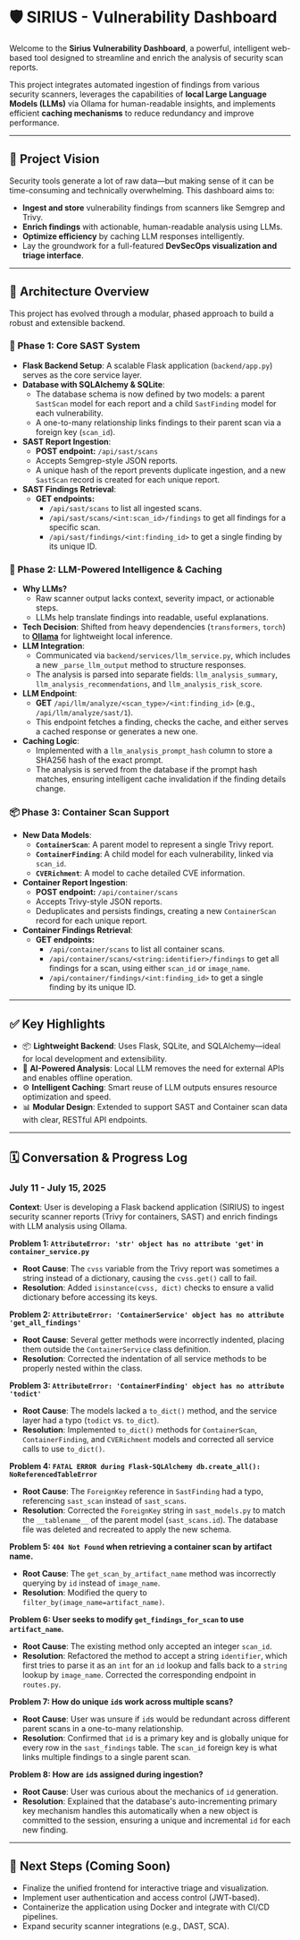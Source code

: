 # 🛡️ SIRIUS - Vulnerability Dashboard

Welcome to the **Sirius Vulnerability Dashboard**, a powerful, intelligent web-based tool designed to streamline and enrich the analysis of security scan reports.

This project integrates automated ingestion of findings from various security scanners, leverages the capabilities of **local Large Language Models (LLMs)** via Ollama for human-readable insights, and implements efficient **caching mechanisms** to reduce redundancy and improve performance.

---

## 🚀 Project Vision

Security tools generate a lot of raw data—but making sense of it can be time-consuming and technically overwhelming. This dashboard aims to:

- **Ingest and store** vulnerability findings from scanners like Semgrep and Trivy.
- **Enrich findings** with actionable, human-readable analysis using LLMs.
- **Optimize efficiency** by caching LLM responses intelligently.
- Lay the groundwork for a full-featured **DevSecOps visualization and triage interface**.

---

## 🔧 Architecture Overview

This project has evolved through a modular, phased approach to build a robust and extensible backend.

### 🧩 Phase 1: Core SAST System

- **Flask Backend Setup**: A scalable Flask application (`backend/app.py`) serves as the core service layer.
- **Database with SQLAlchemy & SQLite**:
  - The database schema is now defined by two models: a parent `SastScan` model for each report and a child `SastFinding` model for each vulnerability.
  - A one-to-many relationship links findings to their parent scan via a foreign key (`scan_id`).
- **SAST Report Ingestion**:
  - **POST endpoint:** `/api/sast/scans`
  - Accepts Semgrep-style JSON reports.
  - A unique hash of the report prevents duplicate ingestion, and a new `SastScan` record is created for each unique report.
- **SAST Findings Retrieval**:
  - **GET endpoints:**
    - `/api/sast/scans` to list all ingested scans.
    - `/api/sast/scans/<int:scan_id>/findings` to get all findings for a specific scan.
    - `/api/sast/findings/<int:finding_id>` to get a single finding by its unique ID.

### 🧠 Phase 2: LLM-Powered Intelligence & Caching

- **Why LLMs?**
  - Raw scanner output lacks context, severity impact, or actionable steps.
  - LLMs help translate findings into readable, useful explanations.
- **Tech Decision**: Shifted from heavy dependencies (`transformers`, `torch`) to **[Ollama](https://ollama.com/)** for lightweight local inference.
- **LLM Integration**:
  - Communicated via `backend/services/llm_service.py`, which includes a new `_parse_llm_output` method to structure responses.
  - The analysis is parsed into separate fields: `llm_analysis_summary`, `llm_analysis_recommendations`, and `llm_analysis_risk_score`.
- **LLM Endpoint**:
  - **GET** `/api/llm/analyze/<scan_type>/<int:finding_id>` (e.g., `/api/llm/analyze/sast/1`).
  - This endpoint fetches a finding, checks the cache, and either serves a cached response or generates a new one.
- **Caching Logic**:
  - Implemented with a `llm_analysis_prompt_hash` column to store a SHA256 hash of the exact prompt.
  - The analysis is served from the database if the prompt hash matches, ensuring intelligent cache invalidation if the finding details change.

### 📦 Phase 3: Container Scan Support

- **New Data Models**:
  - **`ContainerScan`**: A parent model to represent a single Trivy report.
  - **`ContainerFinding`**: A child model for each vulnerability, linked via `scan_id`.
  - **`CVERichment`**: A model to cache detailed CVE information.
- **Container Report Ingestion**:
  - **POST endpoint:** `/api/container/scans`
  - Accepts Trivy-style JSON reports.
  - Deduplicates and persists findings, creating a new `ContainerScan` record for each unique report.
- **Container Findings Retrieval**:
  - **GET endpoints:**
    - `/api/container/scans` to list all container scans.
    - `/api/container/scans/<string:identifier>/findings` to get all findings for a scan, using either `scan_id` or `image_name`.
    - `/api/container/findings/<int:finding_id>` to get a single finding by its unique ID.

---

## ✅ Key Highlights

- 📦 **Lightweight Backend**: Uses Flask, SQLite, and SQLAlchemy—ideal for local development and extensibility.
- 🤖 **AI-Powered Analysis**: Local LLM removes the need for external APIs and enables offline operation.
- ⚙️ **Intelligent Caching**: Smart reuse of LLM outputs ensures resource optimization and speed.
- 📊 **Modular Design**: Extended to support SAST and Container scan data with clear, RESTful API endpoints.

---

## 🗓️ Conversation & Progress Log

### July 11 - July 15, 2025

**Context**: User is developing a Flask backend application (SIRIUS) to ingest security scanner reports (Trivy for containers, SAST) and enrich findings with LLM analysis using Ollama.

**Problem 1: `AttributeError: 'str' object has no attribute 'get'` in `container_service.py`**
* **Root Cause**: The `cvss` variable from the Trivy report was sometimes a string instead of a dictionary, causing the `cvss.get()` call to fail.
* **Resolution**: Added `isinstance(cvss, dict)` checks to ensure a valid dictionary before accessing its keys.

**Problem 2: `AttributeError: 'ContainerService' object has no attribute 'get_all_findings'`**
* **Root Cause**: Several getter methods were incorrectly indented, placing them outside the `ContainerService` class definition.
* **Resolution**: Corrected the indentation of all service methods to be properly nested within the class.

**Problem 3: `AttributeError: 'ContainerFinding' object has no attribute 'todict'`**
* **Root Cause**: The models lacked a `to_dict()` method, and the service layer had a typo (`todict` vs. `to_dict`).
* **Resolution**: Implemented `to_dict()` methods for `ContainerScan`, `ContainerFinding`, and `CVERichment` models and corrected all service calls to use `to_dict()`.

**Problem 4: `FATAL ERROR during Flask-SQLAlchemy db.create_all(): NoReferencedTableError`**
* **Root Cause**: The `ForeignKey` reference in `SastFinding` had a typo, referencing `sast_scan` instead of `sast_scans`.
* **Resolution**: Corrected the `ForeignKey` string in `sast_models.py` to match the `__tablename__` of the parent model (`sast_scans.id`). The database file was deleted and recreated to apply the new schema.

**Problem 5: `404 Not Found` when retrieving a container scan by artifact name.**
* **Root Cause**: The `get_scan_by_artifact_name` method was incorrectly querying by `id` instead of `image_name`.
* **Resolution**: Modified the query to `filter_by(image_name=artifact_name)`.

**Problem 6: User seeks to modify `get_findings_for_scan` to use `artifact_name`.**
* **Root Cause**: The existing method only accepted an integer `scan_id`.
* **Resolution**: Refactored the method to accept a string `identifier`, which first tries to parse it as an `int` for an `id` lookup and falls back to a `string` lookup by `image_name`. Corrected the corresponding endpoint in `routes.py`.

**Problem 7: How do unique `id`s work across multiple scans?**
* **Root Cause**: User was unsure if `id`s would be redundant across different parent scans in a one-to-many relationship.
* **Resolution**: Confirmed that `id` is a primary key and is globally unique for every row in the `sast_findings` table. The `scan_id` foreign key is what links multiple findings to a single parent scan.

**Problem 8: How are `id`s assigned during ingestion?**
* **Root Cause**: User was curious about the mechanics of `id` generation.
* **Resolution**: Explained that the database's auto-incrementing primary key mechanism handles this automatically when a new object is committed to the session, ensuring a unique and incremental `id` for each new finding.

---

## 🧭 Next Steps (Coming Soon)

- Finalize the unified frontend for interactive triage and visualization.
- Implement user authentication and access control (JWT-based).
- Containerize the application using Docker and integrate with CI/CD pipelines.
- Expand security scanner integrations (e.g., DAST, SCA).
